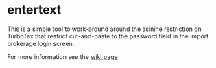 # entertext

This is a simple tool to work-around around the asinine restriction on TurboTax that restrict cut-and-paste to the password field in the import brokerage login screen.

For more information see the [wiki page](https://github.com/hleofxquotes/entertext/wiki)


